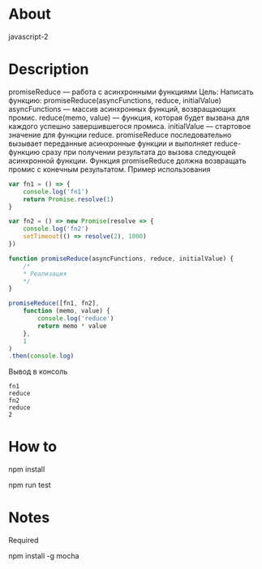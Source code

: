 # About

javascript-2

# Description

promiseReduce — работа с асинхронными функциями
Цель: Написать функцию: promiseReduce(asyncFunctions, reduce, initialValue) asyncFunctions — массив асинхронных функций, возвращающих промис. reduce(memo, value) — функция, которая будет вызвана для каждого успешно завершившегося промиса. initialValue — стартовое значение для функции reduce. promiseReduce последовательно вызывает переданные асинхронные функции и выполняет reduce-функцию сразу при получении результата до вызова следующей асинхронной функции. Функция promiseReduce должна возвращать промис с конечным результатом.
Пример использования

```javascript
var fn1 = () => {
    console.log('fn1')
    return Promise.resolve(1)
}

var fn2 = () => new Promise(resolve => {
    console.log('fn2')
    setTimeout(() => resolve(2), 1000)
})

function promiseReduce(asyncFunctions, reduce, initialValue) {
    /*
    * Реализация
    */
}

promiseReduce([fn1, fn2],
    function (memo, value) {
        console.log('reduce')
        return memo * value
    },
    1
)
.then(console.log)
```

Вывод в консоль

```
fn1
reduce
fn2
reduce
2
```

# How to

npm install

npm run test

# Notes

Required 

npm install -g mocha
